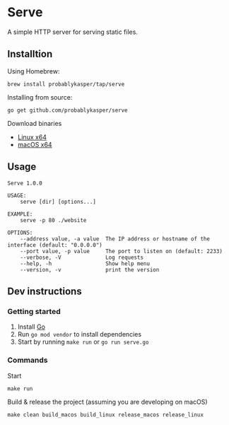 # Serve

A simple HTTP server for serving static files.

## Installtion

Using Homebrew:
```
brew install probablykasper/tap/serve
```

Installing from source:
```
go get github.com/probablykasper/serve
```

Download binaries
- [Linux x64](https://github.com/probablykasper/releases/latest/serve-linux_x64.zip)
- [macOS x64](https://github.com/probablykasper/releases/latest/serve-macos_x64.zip)

## Usage

```
Serve 1.0.0
  
USAGE:
    serve [dir] [options...]

EXAMPLE:
    serve -p 80 ./website

OPTIONS:
    --address value, -a value  The IP address or hostname of the interface (default: "0.0.0.0")
    --port value, -p value     The port to listen on (default: 2233)
    --verbose, -V              Log requests
    --help, -h                 Show help menu
    --version, -v              print the version
```

## Dev instructions

### Getting started
1. Install [Go](https://golang.org/)
2. Run `go mod vendor` to install dependencies
3. Start by running `make run` or `go run serve.go`

### Commands

Start
```
make run
```

Build & release the project (assuming you are developing on macOS)

```
make clean build_macos build_linux release_macos release_linux
```
